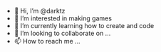 - 👋 Hi, I’m @darktz
- 👀 I’m interested in making games
- 🌱 I’m currently learning how to create and code
- 💞️ I’m looking to collaborate on ...
- 📫 How to reach me ...

<!---
darktz/darktz is a ✨ special ✨ repository because its `README.md` (this file) appears on your GitHub profile.
You can click the Preview link to take a look at your changes.
--->
